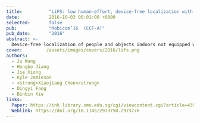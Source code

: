 ```yaml
---
title:          "LiFS: low human-effort, device-free localization with fine-grained subcarrier information"
date:           2016-10-03 00:01:00 +0800
selected:       false
pub:            "Mobicom’16  (CCF-A)"
pub_date:       "2016"
abstract: >-
  Device-free localization of people and objects indoors not equipped with radios is playing a critical role in many emerging applications. This paper presents an accurate model-based device-free localization system LiFS, implemented on cheap commercial off-the-shelf (COTS) Wi-Fi devices. Unlike previous COTS device-based work, LiFS is able to localize a target accurately without offline training. The basic idea is simple: channel state information (CSI) is sensitive to a target's location and by modelling the CSI measurements of multiple wireless links as a set of power fading based equations, the target location can be determined. However, due to rich multipath propagation indoors, the received signal strength (RSS) or even the fine-grained CSI can not be easily modelled. We observe that even in a rich multipath environment, not all subcarriers are affected equally by multipath reflections. Our pre-processing scheme tries to identify the subcarriers not affected by multipath. Thus, CSIs on the "clean" subcarriers can be utilized for accurate localization.
cover:         /assets/images/covers/2016/lifs.png
authors:
  - Ju Wang
  - Hongbo Jiang
  - Jie Xiong
  - Kyle Jamieson
  - <strong>Xiaojiang Chen</strong>
  - Dingyi Fang
  - Binbin Xie
links:
  Paper: https://ink.library.smu.edu.sg/cgi/viewcontent.cgi?article=4390&context=sis_research
  Weblink: https://doi.org/10.1145/2973750.2973776
---
```


